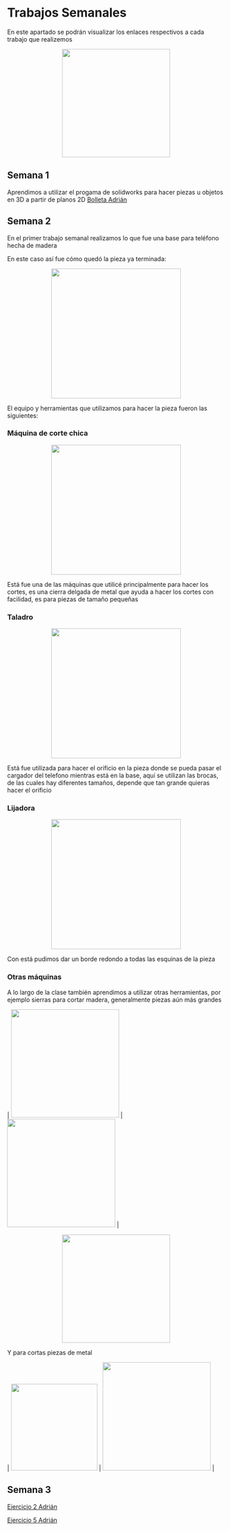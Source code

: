 # **Trabajos Semanales**

En este apartado se podrán visualizar los enlaces respectivos a cada trabajo que realizemos 

<p align="center">
    <img src="../imgs copy/semana.jpg" width="250">
</p>

## **Semana 1**

Aprendimos a utilizar el progama de solidworks para hacer piezas u objetos en 3D a partir de planos 2D
<a href="../Syllabus/Botella.SLDPRT" target="_blank"> Bolleta Adrián</a>


## **Semana 2** 

En el primer trabajo semanal realizamos lo que fue una base para teléfono hecha de madera

En este caso así fue cómo quedó la pieza ya terminada:

<p align="center">
    <img src="../Trabajo_1/Pieza.jpg" width="300">
</p>

El equipo y herramientas que utilizamos para hacer la pieza fueron las siguientes:

### **Máquina de corte chica**

<p align="center">
    <img src="../Trabajo_1/Maquina_corte.jpg" width="300">
</p>

Está fue una de las máquinas que utilicé principalmente para hacer los cortes, es una cierra delgada de metal que ayuda a hacer los cortes con facilidad, es para piezas de tamaño pequeñas

### **Taladro**

<p align="center">
    <img src="../Trabajo_1/Taladro.jpg" width="300">
</p>

Está fue utilizada para hacer el orificio en la pieza donde se pueda pasar el cargador del telefono mientras está en la base, aquí se utilizan las brocas, de las cuales hay diferentes tamaños, depende que tan grande quieras hacer el orificio

### **Lijadora** 

<p align="center">
    <img src="../Trabajo_1/Maquina_corte.jpg" width="300">
</p>

Con está pudimos dar un borde redondo a todas las esquinas de la pieza 

### **Otras máquinas**

A lo largo de la clase también aprendimos a utilizar otras herramientas, por ejemplo sierras para cortar madera, generalmente piezas aún más grandes

| <img src="../Trabajo_1/Corte_gde_preciso.jpg" width="250"> | <img src="../Trabajo_1/Sierra.jpg" width="250"> |
<p align="center">
    <img src="../Trabajo_1/Maquin_corte_gde.jpg" width="250">
</p>

Y para cortas piezas de metal

| <img src="../Trabajo_1/Sierra_met_2.jpg" width="200"> | <img src="../Trabajo_1/Sierra_metal.jpg" width="250"> |


## **Semana 3** 

<a href="../Syllabus/Ejercicio_2.SLDPRT" target="_blank">Ejercicio 2 Adrián</a>

<a href="../Syllabus/Ejercicio_5.SLDPRT" target="_blank">Ejercicio 5 Adrián</a>

